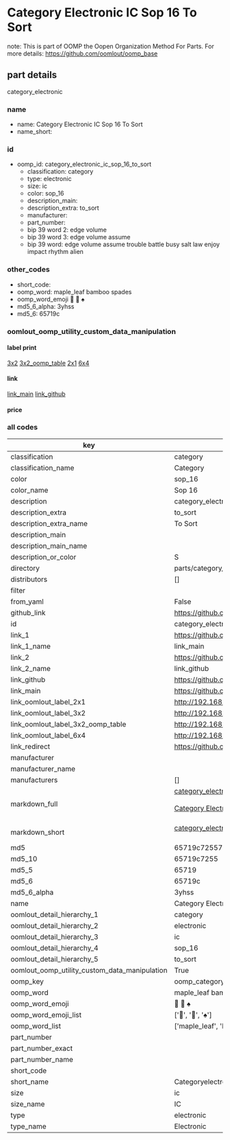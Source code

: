 # Category Electronic IC Sop 16 To Sort  

note: This is part of OOMP the Oopen Organization Method For Parts. For more details: https://github.com/oomlout/oomp_base

##  part details
  



category_electronic



### name
* name: Category Electronic IC Sop 16 To Sort
* name_short: 
### id
* oomp_id: category_electronic_ic_sop_16_to_sort
  * classification: category
  * type: electronic
  * size: ic
  * color: sop_16
  * description_main: 
  * description_extra: to_sort
  * manufacturer: 
  * part_number: 
  * bip 39 word 2: edge volume
  * bip 39 word 3: edge volume assume
  * bip 39 word: edge volume assume trouble battle busy salt law enjoy impact rhythm alien

### other_codes
* short_code: 
* oomp_word: maple_leaf bamboo spades
* oomp_word_emoji :maple_leaf: :bamboo: :spades:
* md5_6_alpha: 3yhss
* md5_6: 65719c






### oomlout_oomp_utility_custom_data_manipulation
#### label print
[3x2](http://192.168.1.245:1112/?label=oomp%203yhss)
[3x2_oomp_table](http://192.168.1.108:1112/?label=oomp%203yhss)
[2x1](http://192.168.1.242:1112/?label=oomp%203yhss)
[6x4](http://192.168.1.55:1112/?label=oomp%203yhss)    

#### link

[link_main](https://github.com/oomlout/oomlout_oomp_version_1_messy/tree/main/parts/category_electronic_ic_sop_16_to_sort) [link_github](https://github.com/oomlout/oomlout_oomp_version_1_messy/tree/main/parts/category_electronic_ic_sop_16_to_sort)                             

#### price







### all codes 
| key | value |  
| --- | --- |  
| classification | category |  
| classification_name | Category |  
| color | sop_16 |  
| color_name | Sop 16 |  
| description | category_electronic |  
| description_extra | to_sort |  
| description_extra_name | To Sort |  
| description_main |  |  
| description_main_name |  |  
| description_or_color | S  |  
| directory | parts/category_electronic_ic_sop_16_to_sort |  
| distributors | [] |  
| filter |  |  
| from_yaml | False |  
| github_link | https://github.com/oomlout/oomlout_oomp_part_src/tree/main/parts/category_electronic_ic_sop_16_to_sort |  
| id | category_electronic_ic_sop_16_to_sort |  
| link_1 | https://github.com/oomlout/oomlout_oomp_version_1_messy/tree/main/parts/category_electronic_ic_sop_16_to_sort |  
| link_1_name | link_main |  
| link_2 | https://github.com/oomlout/oomlout_oomp_version_1_messy/tree/main/parts/category_electronic_ic_sop_16_to_sort |  
| link_2_name | link_github |  
| link_github | https://github.com/oomlout/oomlout_oomp_version_1_messy/tree/main/parts/category_electronic_ic_sop_16_to_sort |  
| link_main | https://github.com/oomlout/oomlout_oomp_version_1_messy/tree/main/parts/category_electronic_ic_sop_16_to_sort |  
| link_oomlout_label_2x1 | http://192.168.1.242:1112/?label=oomp%203yhss |  
| link_oomlout_label_3x2 | http://192.168.1.245:1112/?label=oomp%203yhss |  
| link_oomlout_label_3x2_oomp_table | http://192.168.1.108:1112/?label=oomp%203yhss |  
| link_oomlout_label_6x4 | http://192.168.1.55:1112/?label=oomp%203yhss |  
| link_redirect | https://github.com/oomlout/oomlout_oomp_version_1_messy/tree/main/parts/category_electronic_ic_sop_16_to_sort |  
| manufacturer |  |  
| manufacturer_name |  |  
| manufacturers | [] |  
| markdown_full | [category_electronic_ic_sop_16_to_sort](none)<br>[](none)<br>[Category Electronic Ic Sop 16 To Sort](none)<br><br> |  
| markdown_short | [category_electronic_ic_sop_16_to_sort](none)<br><br> |  
| md5 | 65719c72557df7d47c89ae901bfd7232 |  
| md5_10 | 65719c7255 |  
| md5_5 | 65719 |  
| md5_6 | 65719c |  
| md5_6_alpha | 3yhss |  
| name | Category Electronic IC Sop 16 To Sort |  
| oomlout_detail_hierarchy_1 | category |  
| oomlout_detail_hierarchy_2 | electronic |  
| oomlout_detail_hierarchy_3 | ic |  
| oomlout_detail_hierarchy_4 | sop_16 |  
| oomlout_detail_hierarchy_5 | to_sort |  
| oomlout_oomp_utility_custom_data_manipulation | True |  
| oomp_key | oomp_category_electronic_ic_sop_16_to_sort |  
| oomp_word | maple_leaf bamboo spades |  
| oomp_word_emoji | :maple_leaf: :bamboo: :spades: |  
| oomp_word_emoji_list | [':maple_leaf:', ':bamboo:', ':spades:'] |  
| oomp_word_list | ['maple_leaf', 'bamboo', 'spades'] |  
| part_number |  |  
| part_number_exact |  |  
| part_number_name |  |  
| short_code |  |  
| short_name | Categoryelectronic |  
| size | ic |  
| size_name | IC |  
| type | electronic |  
| type_name | Electronic |  
